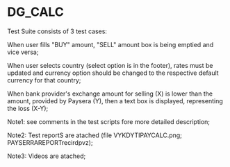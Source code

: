 # DG_CALC

Test Suite consists of 3 test cases:

When user fills "BUY" amount, "SELL" amount box is being emptied and vice versa;

When user selects country (select option is in the footer), rates must be updated and currency option should be changed to the respective default currency 
for that country; 

When bank provider's exchange amount for selling (X) is lower than the amount, provided by Paysera (Y), then a text box is displayed, representing the loss (X-Y); 

Note1: see comments in the test scripts fore more detailed description; 

Note2: Test reportS are atached (file VYKDYTIPAYCALC.png; PAYSERRAREPORTrecirdpvz);

Note3: Videos are atached;

